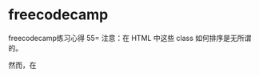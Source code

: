 # freecodecamp
freecodecamp练习心得
55=
注意：在 HTML 中这些 class 如何排序是无所谓的。

然而，在 <style> 部分中 class 声明的顺序却非常重要，第二个声明总是比第一个具有优先权。因为 .blue-text 是第二个声明，它覆盖了 .pink-text 属性。
56=
注意：你声明的这个 CSS 在 pink-text类选择器的上面还是下面是无所谓的，因为 id 属性总是具有更高的优先级。
